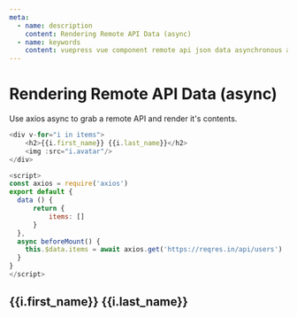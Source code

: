 ```yaml
---
meta:
  - name: description
    content: Rendering Remote API Data (async)
  - name: keywords
    content: vuepress vue component remote api json data asynchronous asynchronously
---
```

# Rendering Remote API Data (async)

Use axios async to grab a remote API and render it's contents.
```js
<div v-for="i in items">
    <h2>{{i.first_name}} {{i.last_name}}</h2>
    <img :src="i.avatar"/>
</div>

<script>
const axios = require('axios')
export default {
  data () {
      return {
          items: []
      }
  },
  async beforeMount() {
    this.$data.items = await axios.get('https://reqres.in/api/users')
  }
}
</script>

```
<div v-for="i in items">
    <h2>{{i.first_name}} {{i.last_name}}</h2>
    <img :src="i.avatar"/>
</div>

<script>
const axios = require('axios')
export default {
  data () {
      return {
          items: []
      }
  },
  beforeMount() {
    axios.get('https://reqres.in/api/users')
    .then(response => {
       this.$data.items = response.data.data
    })
    .catch(error => {
        console.log(error);
    })
  }
}
</script>

